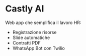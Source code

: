# Castly AI

Web app che semplifica il lavoro HR:
- Registrazione risorse
- Slide automatiche
- Contratti PDF
- WhatsApp Bot con Twilio
